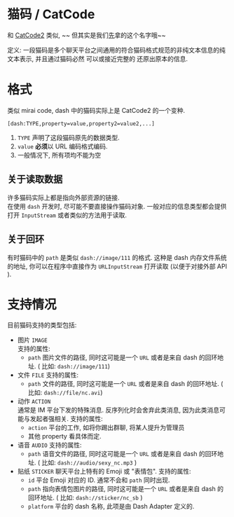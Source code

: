 # 猫码 / CatCode

和 [CatCode2](https://github.com/ForteScarlet/CatCode2) 类似, ~~
但其实是我们[先](https://github.com/saltedfishclub/PolarCore/wiki/CatCode)拿的这个名字哦~~

定义: 一段猫码是多个聊天平台之间通用的符合猫码格式规范的非纯文本信息的纯文本表示, 并且通过猫码必然 可以或接近完整的
还原出原本的信息.

# 格式

类似 mirai code, dash 中的猫码实际上是 CatCode2 的一个变种.

`[dash:TYPE,property=value,property2=value2,...]`

1. `TYPE` 声明了这段猫码原先的数据类型.
2. `value` **必须**以 URL 编码格式编码.
3. 一般情况下, 所有项均不能为空

## 关于读取数据

许多猫码实际上都是指向外部资源的链接.  
在使用 `dash` 开发时, 尽可能不要直接操作猫码对象. 一般对应的信息类型都会提供打开 `InputStream` 或者类似的方法用于读取.

## 关于回环

有时猫码中的 `path` 是类似 `dash://image/111` 的格式. 这种是 dash 内存文件系统的地址,
你可以在程序中直接作为 `URLInputStream` 打开读取 (以便于对接外部 API ).

# 支持情况

目前猫码支持的类型包括:

- 图片 `IMAGE`  
  支持的属性:
  - `path` 图片文件的路径, 同时这可能是一个 `URL` 或者是来自 dash 的回环地址. ( 比如: `dash://image/111`)
- 文件 `FILE`
  支持的属性:
  - `path` 文件的路径, 同时这可能是一个 `URL` 或者是来自 dash 的回环地址. ( 比如: `dash://file/nc.avi`)
- 动作 `ACTION`  
  通常是 IM 平台下发的特殊消息. 反序列化时会舍弃此类消息, 因为此类消息可能与发起者强相关.
  支持的属性:
  - `action` 平台的工作, 如将你踢出群聊, 将某人提升为管理员
  - 其他 property 看具体而定.
- 语音 `AUDIO`
  支持的属性:
  - `path` 语音文件的路径, 同时这可能是一个 `URL` 或者是来自 dash 的回环地址. ( 比如: `dash://audio/sexy_nc.mp3` )
- 贴纸 `STICKER`
  聊天平台上特有的 Emoji 或 "表情包".
  支持的属性:
  - `id` 平台 Emoji 对应的 ID. 通常不会和 `path` 同时出现.
  - `path` 指向表情包图片的路径, 同时这可能是一个 `URL` 或者是来自 dash 的回环地址. ( 比如: `dash://sticker/nc_sb` )
  - `platform` 平台的 dash 名称, 此项是由 Dash Adapter 定义的.
  

